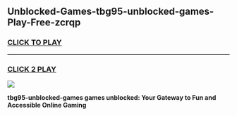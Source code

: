 
## Unblocked-Games-tbg95-unblocked-games-Play-Free-zcrqp
<h3>
<a href="https://premium76.site?title=tbg95-unblocked-games&ref=18A1">CLICK TO PLAY</a></h3>
<hr>

<h3>
<a href="https://premium76.site?title=tbg95-unblocked-games&ref=18A1">CLICK 2 PLAY</a>
  
</h3>

<a href="https://premium76.site?title=tbg95-unblocked-games&ref=18A1"><img src="https://clearcache.store/games.png"></a>


**tbg95-unblocked-games games unblocked: Your Gateway to Fun and Accessible Online Gaming**

